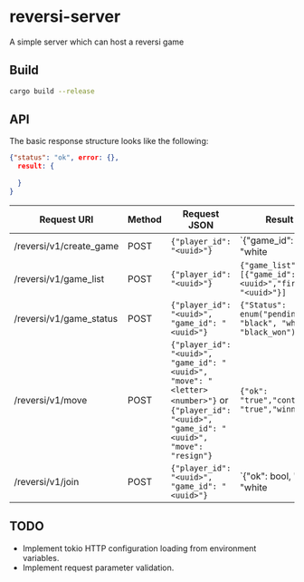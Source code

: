 # reversi-server
A simple server which can host a reversi game

## Build

```bash
cargo build --release
```

## API

The basic response structure looks like the following:
```json
{"status": "ok", error: {}, 
  result: {
    
  }
}

```

|Request URI             |Method|Request JSON                 |Result JSON                    |
|------------------------|------|-----------------------------|-------------------------------|
|/reversi/v1/create_game |POST  |`{"player_id": "<uuid>"}`    |`{"game_id": "<uuid>", "color": "white|black"}`|
|/reversi/v1/game_list|POST|`{"player_id": "<uuid>"}`|`{"game_list": [{"game_id": "<uuid>","first_player": "<uuid>"}]`|
|/reversi/v1/game_status|POST|`{"player_id": "<uuid>", "game_id": "<uuid>"}`|`{"Status": enum("pending","white", "black", "white_won", "black_won")}`|
|/reversi/v1/move|POST|`{"player_id": "<uuid>", "game_id": "<uuid>", "move": "<letter><number>"}` or `{"player_id": "<uuid>", "game_id": "<uuid>", "move": "resign"}`|`{"ok": "true","continue": "true","winner": ""}`|
|/reversi/v1/join|POST|`{"player_id": "<uuid>", "game_id": "<uuid>"}`|`{"ok": bool, "color": "white|black"}`|

## TODO

* Implement tokio HTTP configuration loading from environment variables.
* Implement request parameter validation.
